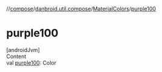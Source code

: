 //[compose](../../../index.md)/[danbroid.util.compose](../index.md)/[MaterialColors](index.md)/[purple100](purple100.md)



# purple100  
[androidJvm]  
Content  
val [purple100](purple100.md): Color  



